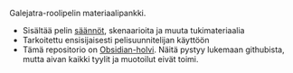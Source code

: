Galejatra-roolipelin materiaalipankki.
- Sisältää pelin [säännöt](Säännöt/Intro.md), skenaarioita ja muuta tukimateriaalia
- Tarkoitettu ensisijaisesti pelisuunnitelijan käyttöön
- Tämä repositorio on [Obsidian-holvi](https://obsidian.md/). Näitä pystyy lukemaan githubista, mutta aivan kaikki tyylit ja muotoilut eivät toimi.